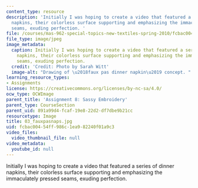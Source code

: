 ```yaml
---
content_type: resource
description: 'Initially I was hoping to create a video that featured a series of dinner
  napkins, their colorless surface supporting and emphasizing the immaculately pressed
  seams, exuding perfection. '
file: /courses/mas-962-special-topics-new-textiles-spring-2010/fcbac00454ff986c1ea982240f01a9c3_03_fauxpasnaps.jpg
file_type: image/jpeg
image_metadata:
  caption: Initially I was hoping to create a video that featured a series of dinner
    napkins, their colorless surface supporting and emphasizing the immaculately pressed
    seams, exuding perfection.
  credit: 'Credit: Photo by Sarah Witt'
  image-alt: "Drawing of \u2018faux pas dinner napkin\u2019 concept. "
learning_resource_types:
- Assignments
license: https://creativecommons.org/licenses/by-nc-sa/4.0/
ocw_type: OCWImage
parent_title: 'Assignment 8: Sassy Embroidery'
parent_type: CourseSection
parent_uid: 891a99d4-fcaf-19e8-22d2-df7dbe9b21cc
resourcetype: Image
title: 03_fauxpasnaps.jpg
uid: fcbac004-54ff-986c-1ea9-82240f01a9c3
video_files:
  video_thumbnail_file: null
video_metadata:
  youtube_id: null
---
```

Initially I was hoping to create a video that featured a series of dinner napkins, their colorless surface supporting and emphasizing the immaculately pressed seams, exuding perfection. 